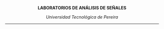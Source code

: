 <p align="center">
  <strong>LABORATORIOS DE ANÁLISIS DE SEÑALES</strong>
</p>

<p align="center">
  <i>Universidad Tecnológica de Pereira</i>
</p>

<hr />
